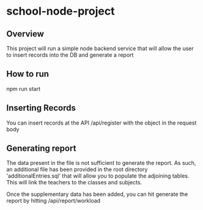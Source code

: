 # school-node-project

## Overview

This project will run a simple node backend service that will allow the user to insert records into the DB and generate a report

## How to run

npm run start

## Inserting Records

You can insert records at the API /api/register with the object in the request body

## Generating report

The data present in the file is not sufficient to generate the report. As such, an additional file has been provided in the root directory 'additionalEntries.sql' that will allow you to populate the adjoining tables. This will link the teachers to the classes and subjects.

Once the supplementary data has been added, you can hit generate the report by hitting /api/report/workload
